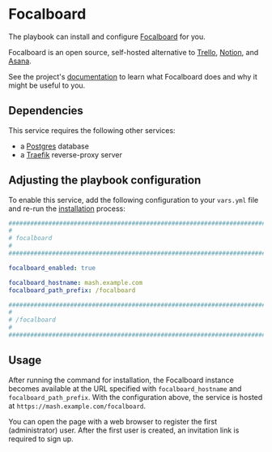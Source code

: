 <!--
SPDX-FileCopyrightText: 2020 - 2024 MDAD project contributors
SPDX-FileCopyrightText: 2020 - 2024 Slavi Pantaleev
SPDX-FileCopyrightText: 2020 Aaron Raimist
SPDX-FileCopyrightText: 2020 Chris van Dijk
SPDX-FileCopyrightText: 2020 Dominik Zajac
SPDX-FileCopyrightText: 2020 Mickaël Cornière
SPDX-FileCopyrightText: 2022 François Darveau
SPDX-FileCopyrightText: 2022 Julian Foad
SPDX-FileCopyrightText: 2022 Warren Bailey
SPDX-FileCopyrightText: 2023 Antonis Christofides
SPDX-FileCopyrightText: 2023 Felix Stupp
SPDX-FileCopyrightText: 2023 Julian-Samuel Gebühr
SPDX-FileCopyrightText: 2023 Pierre 'McFly' Marty
SPDX-FileCopyrightText: 2024 - 2025 Suguru Hirahara

SPDX-License-Identifier: AGPL-3.0-or-later
-->

# Focalboard

The playbook can install and configure [Focalboard](https://www.focalboard.com/) for you.

Focalboard is an open source, self-hosted alternative to [Trello](https://trello.com/), [Notion](https://www.notion.so/), and [Asana](https://asana.com/).

See the project's [documentation](https://github.com/mattermost-community/focalboard/blob/main/README.md) to learn what Focalboard does and why it might be useful to you.

## Dependencies

This service requires the following other services:

- a [Postgres](postgres.md) database
- a [Traefik](traefik.md) reverse-proxy server

## Adjusting the playbook configuration

To enable this service, add the following configuration to your `vars.yml` file and re-run the [installation](../installing.md) process:

```yaml
########################################################################
#                                                                      #
# focalboard                                                           #
#                                                                      #
########################################################################

focalboard_enabled: true

focalboard_hostname: mash.example.com
focalboard_path_prefix: /focalboard

########################################################################
#                                                                      #
# /focalboard                                                          #
#                                                                      #
########################################################################
```

## Usage

After running the command for installation, the Focalboard instance becomes available at the URL specified with `focalboard_hostname` and `focalboard_path_prefix`. With the configuration above, the service is hosted at `https://mash.example.com/focalboard`.

You can open the page with a web browser to register the first (administrator) user. After the first user is created, an invitation link is required to sign up.
